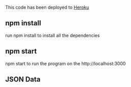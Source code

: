 This code has been deployed to [Heroku](https://tranquil-depths-66755.herokuapp.com/)

## npm install
run npm install to install all the dependencies

## npm start
npm start to run the program on the http://localhost:3000

## JSON Data